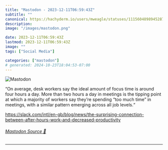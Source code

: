```yaml
---
title: "Mastodon - 2023-12-11T06:59:43Z"
subtitle: ""
canonical: https://hachyderm.io/users/mweagle/statuses/111560489894528755
description:
image: "/images/mastodon.png"

date: 2023-12-11T06:59:43Z
lastmod: 2023-12-11T06:59:43Z
image: ""
tags: ["Social Media"]

categories: ["mastodon"]
# generated: 2024-10-23T18:04:53-07:00
---
```

![Mastodon](/images/mastodon.png)

<p>“On average, desk workers say the ideal amount of focus time is around four hours a day. More than two hours a day in meetings is the tipping point at which a majority of workers say they’re spending “too much time” in meetings, with a similar pattern emerging across all job levels.“</p><p><a href="https://slack.com/intl/en-gb/blog/news/the-surprising-connection-between-after-hours-work-and-decreased-productivity" target="_blank" rel="nofollow noopener noreferrer" translate="no"><span class="invisible">https://</span><span class="ellipsis">slack.com/intl/en-gb/blog/news</span><span class="invisible">/the-surprising-connection-between-after-hours-work-and-decreased-productivity</span></a></p>


###### [Mastodon Source 🐘](https://hachyderm.io/@mweagle/111560489894528755)

___
